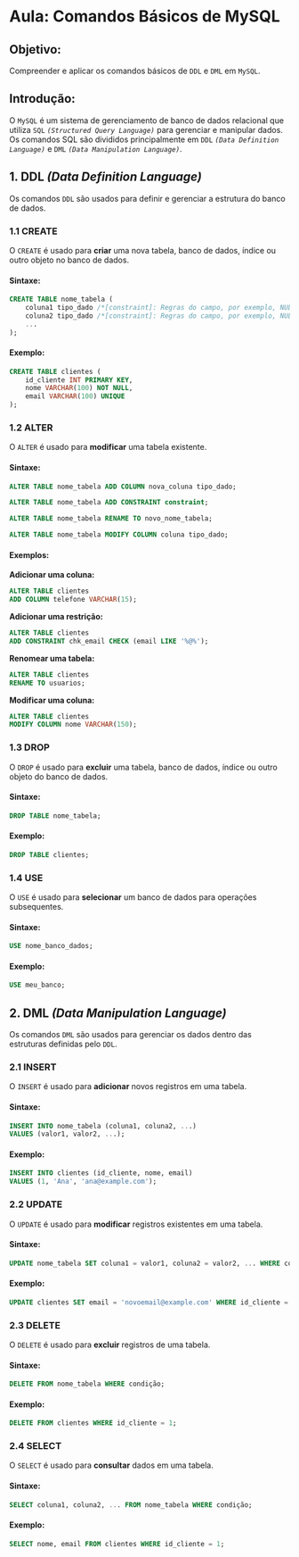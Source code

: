 
# Aula: Comandos Básicos de MySQL

## Objetivo:

Compreender e aplicar os comandos básicos de `DDL` e `DML` em `MySQL`.

## Introdução:

O `MySQL` é um sistema de gerenciamento de banco de dados relacional que utiliza `SQL` *`(Structured Query Language)`* para gerenciar e manipular dados. Os comandos SQL são divididos principalmente em `DDL` *`(Data Definition Language)`* e `DML` *`(Data Manipulation Language)`*.

## 1. DDL *(Data Definition Language)*

Os comandos `DDL` são usados para definir e gerenciar a estrutura do banco de dados.

### 1.1 CREATE

O `CREATE` é usado para **criar** uma nova tabela, banco de dados, índice ou outro objeto no banco de dados.

#### Sintaxe:

```sql
CREATE TABLE nome_tabela (
    coluna1 tipo_dado /*[constraint]: Regras do campo, por exemplo, NULL, NOT NULL, PRIMARY KEY, UNIQUE*/,
    coluna2 tipo_dado /*[constraint]: Regras do campo, por exemplo, NULL, NOT NULL, PRIMARY KEY, UNIQUE*/,
    ...
);
```

#### Exemplo:

```sql
CREATE TABLE clientes (
    id_cliente INT PRIMARY KEY,
    nome VARCHAR(100) NOT NULL,
    email VARCHAR(100) UNIQUE
);
```

### 1.2 ALTER

O `ALTER` é usado para **modificar** uma tabela existente.

#### Sintaxe:

```sql
ALTER TABLE nome_tabela ADD COLUMN nova_coluna tipo_dado;

ALTER TABLE nome_tabela ADD CONSTRAINT constraint;

ALTER TABLE nome_tabela RENAME TO novo_nome_tabela;

ALTER TABLE nome_tabela MODIFY COLUMN coluna tipo_dado;
```

#### Exemplos:

**Adicionar uma coluna:**

```sql
ALTER TABLE clientes 
ADD COLUMN telefone VARCHAR(15);
```

**Adicionar uma restrição:**

```sql
ALTER TABLE clientes 
ADD CONSTRAINT chk_email CHECK (email LIKE '%@%');
```

**Renomear uma tabela:**

```sql
ALTER TABLE clientes 
RENAME TO usuarios;
```

**Modificar uma coluna:**

```sql
ALTER TABLE clientes 
MODIFY COLUMN nome VARCHAR(150);
```

### 1.3 DROP

O `DROP` é usado para **excluir** uma tabela, banco de dados, índice ou outro objeto do banco de dados.

#### Sintaxe:

```sql
DROP TABLE nome_tabela;
```

#### Exemplo:

```sql
DROP TABLE clientes;
```

### 1.4 USE

O `USE` é usado para **selecionar** um banco de dados para operações subsequentes.

#### Sintaxe:

```sql
USE nome_banco_dados;
```

#### Exemplo:

```sql
USE meu_banco;
```

## 2. DML *(Data Manipulation Language)*

Os comandos `DML` são usados para gerenciar os dados dentro das estruturas definidas pelo `DDL`.

### 2.1 INSERT

O `INSERT` é usado para **adicionar** novos registros em uma tabela.

#### Sintaxe:

```sql
INSERT INTO nome_tabela (coluna1, coluna2, ...)
VALUES (valor1, valor2, ...);
```

#### Exemplo:

```sql
INSERT INTO clientes (id_cliente, nome, email)
VALUES (1, 'Ana', 'ana@example.com');
```

### 2.2 UPDATE

O `UPDATE` é usado para **modificar** registros existentes em uma tabela.

#### Sintaxe:

```sql
UPDATE nome_tabela SET coluna1 = valor1, coluna2 = valor2, ... WHERE condição;
```

#### Exemplo:

```sql
UPDATE clientes SET email = 'novoemail@example.com' WHERE id_cliente = 1;
```

### 2.3 DELETE

O `DELETE` é usado para **excluir** registros de uma tabela.

#### Sintaxe:

```sql
DELETE FROM nome_tabela WHERE condição;
```

#### Exemplo:

```sql
DELETE FROM clientes WHERE id_cliente = 1;
```

### 2.4 SELECT

O `SELECT` é usado para **consultar** dados em uma tabela.

#### Sintaxe:

```sql
SELECT coluna1, coluna2, ... FROM nome_tabela WHERE condição;
```

#### Exemplo:

```sql
SELECT nome, email FROM clientes WHERE id_cliente = 1;
```

